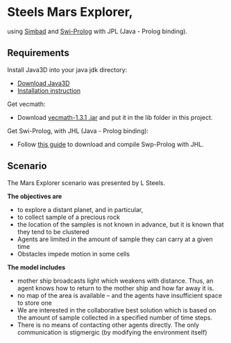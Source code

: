 Steels Mars Explorer,
=============
using <a href="http://simbad.sourceforge.net/">Simbad</a> and <a href="http://www.swi-prolog.org/">Swi-Prolog</a> with JPL (Java - Prolog
binding).

Requirements
-------------
Install Java3D into your java jdk directory:
* <a href="https://java3d.java.net/binary-builds.html">Download Java3D</a>
* <a href="http://www.google.no/url?sa=t&rct=j&q=&esrc=s&source=web&cd=2&cad=rja&ved=0CDgQFjAB&url=http%3A%2F%2Fdownload.java.net%2Fmedia%2Fjava3d%2Fbuilds%2Frelease%2F1.5.1%2FREADME-download.html&ei=C1x6UpeDF4nAswaU2IHgBg&usg=AFQjCNGroxuV_CYSfMPtU6_Or-PSXKtTYQ&sig2=u8rvS8kKZA10tp6ITzSt1A&bvm=bv.55980276,d.Yms">Installation
instruction</a>

Get vecmath:
* Download <a href="http://www.findjar.com/jar/java3d/jars/vecmath-1.3.1.jar.html">vecmath-1.3.1
.jar</a> and put it in the lib folder in this project.


Get Swi-Prolog, with JHL (Java - Prolog binding):
* Follow <a href="http://www.sognefest.net/swi-prolog-and-java-on-linux-fedoraubuntususe/">this
guide</a> to download and compile Swp-Prolog with JHL.


Scenario
-------------
The Mars Explorer scenario was presented by L Steels.

**The objectives are**

 * to explore a distant planet, and in particular,
 * to collect sample of a precious rock
 * the location of the samples is not known in advance, but it is known that they tend to be clustered
 * Agents are limited in the amount of sample they can carry at a given time
 * Obstacles impede motion in some cells


**The model includes**
 * mother ship broadcasts light which weakens with distance. Thus, an agent knows how to return to the
 mother ship and how far away it is.
 * no map of the area is available – and the agents have insufficient space to store one
 * We are interested in the collaborative best solution which is based on the amount of sample collected in a specified number of time steps.
 * There is no means of contacting other agents directly. The only communication is stigmergic (by modifying the environment itself)